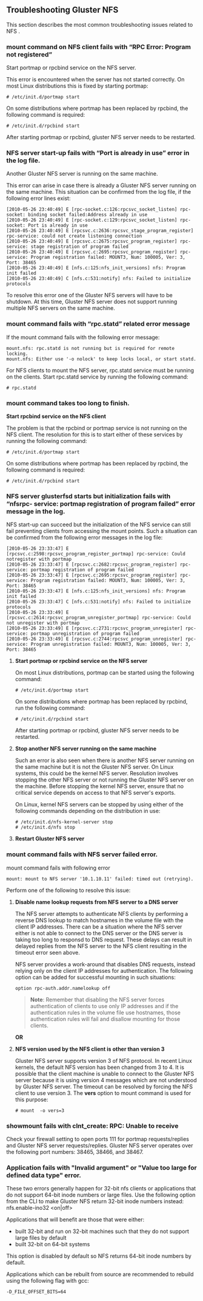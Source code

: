 ## Troubleshooting Gluster NFS

This section describes the most common troubleshooting issues related to
NFS .

### mount command on NFS client fails with “RPC Error: Program not registered”

Start portmap or rpcbind service on the NFS server.

This error is encountered when the server has not started correctly.
On most Linux distributions this is fixed by starting portmap:

```console
# /etc/init.d/portmap start
```

On some distributions where portmap has been replaced by rpcbind, the
following command is required:

```console
# /etc/init.d/rpcbind start
```

After starting portmap or rpcbind, gluster NFS server needs to be
restarted.

### NFS server start-up fails with “Port is already in use” error in the log file.

Another Gluster NFS server is running on the same machine.

This error can arise in case there is already a Gluster NFS server
running on the same machine. This situation can be confirmed from the
log file, if the following error lines exist:

```text
[2010-05-26 23:40:49] E [rpc-socket.c:126:rpcsvc_socket_listen] rpc-socket: binding socket failed:Address already in use
[2010-05-26 23:40:49] E [rpc-socket.c:129:rpcsvc_socket_listen] rpc-socket: Port is already in use 
[2010-05-26 23:40:49] E [rpcsvc.c:2636:rpcsvc_stage_program_register] rpc-service: could not create listening connection 
[2010-05-26 23:40:49] E [rpcsvc.c:2675:rpcsvc_program_register] rpc-service: stage registration of program failed 
[2010-05-26 23:40:49] E [rpcsvc.c:2695:rpcsvc_program_register] rpc-service: Program registration failed: MOUNT3, Num: 100005, Ver: 3, Port: 38465 
[2010-05-26 23:40:49] E [nfs.c:125:nfs_init_versions] nfs: Program init failed 
[2010-05-26 23:40:49] C [nfs.c:531:notify] nfs: Failed to initialize protocols
```

To resolve this error one of the Gluster NFS servers will have to be
shutdown. At this time, Gluster NFS server does not support running
multiple NFS servers on the same machine.

### mount command fails with “rpc.statd” related error message

If the mount command fails with the following error message:

```console
mount.nfs: rpc.statd is not running but is required for remote locking.
mount.nfs: Either use '-o nolock' to keep locks local, or start statd.
```

For NFS clients to mount the NFS server, rpc.statd service must be
running on the clients. Start rpc.statd service by running the following command:

```console
# rpc.statd
```

### mount command takes too long to finish.

**Start rpcbind service on the NFS client**

The problem is that the rpcbind or portmap service is not running on the
NFS client. The resolution for this is to start either of these services
by running the following command:

```console
# /etc/init.d/portmap start
```

On some distributions where portmap has been replaced by rpcbind, the
following command is required:

```console
# /etc/init.d/rpcbind start
```

### NFS server glusterfsd starts but initialization fails with “nfsrpc- service: portmap registration of program failed” error message in the log.

NFS start-up can succeed but the initialization of the NFS service can
still fail preventing clients from accessing the mount points. Such a
situation can be confirmed from the following error messages in the log
file:

```text
[2010-05-26 23:33:47] E [rpcsvc.c:2598:rpcsvc_program_register_portmap] rpc-service: Could notregister with portmap 
[2010-05-26 23:33:47] E [rpcsvc.c:2682:rpcsvc_program_register] rpc-service: portmap registration of program failed
[2010-05-26 23:33:47] E [rpcsvc.c:2695:rpcsvc_program_register] rpc-service: Program registration failed: MOUNT3, Num: 100005, Ver: 3, Port: 38465
[2010-05-26 23:33:47] E [nfs.c:125:nfs_init_versions] nfs: Program init failed
[2010-05-26 23:33:47] C [nfs.c:531:notify] nfs: Failed to initialize protocols
[2010-05-26 23:33:49] E [rpcsvc.c:2614:rpcsvc_program_unregister_portmap] rpc-service: Could not unregister with portmap
[2010-05-26 23:33:49] E [rpcsvc.c:2731:rpcsvc_program_unregister] rpc-service: portmap unregistration of program failed
[2010-05-26 23:33:49] E [rpcsvc.c:2744:rpcsvc_program_unregister] rpc-service: Program unregistration failed: MOUNT3, Num: 100005, Ver: 3, Port: 38465
```

1.  **Start portmap or rpcbind service on the NFS server**

    On most Linux distributions, portmap can be started using the
    following command:

        # /etc/init.d/portmap start

    On some distributions where portmap has been replaced by rpcbind,
    run the following command:

        # /etc/init.d/rpcbind start

    After starting portmap or rpcbind, gluster NFS server needs to be
    restarted.

2.  **Stop another NFS server running on the same machine**

    Such an error is also seen when there is another NFS server running
    on the same machine but it is not the Gluster NFS server. On Linux
    systems, this could be the kernel NFS server. Resolution involves
    stopping the other NFS server or not running the Gluster NFS server
    on the machine. Before stopping the kernel NFS server, ensure that
    no critical service depends on access to that NFS server's exports.

    On Linux, kernel NFS servers can be stopped by using either of the
    following commands depending on the distribution in use:

        # /etc/init.d/nfs-kernel-server stop
        # /etc/init.d/nfs stop

3.  **Restart Gluster NFS server**

### mount command fails with NFS server failed error.

mount command fails with following error

```console
mount: mount to NFS server '10.1.10.11' failed: timed out (retrying).
```

Perform one of the following to resolve this issue:

1.  **Disable name lookup requests from NFS server to a DNS server**

    The NFS server attempts to authenticate NFS clients by performing a
    reverse DNS lookup to match hostnames in the volume file with the
    client IP addresses. There can be a situation where the NFS server
    either is not able to connect to the DNS server or the DNS server is
    taking too long to responsd to DNS request. These delays can result
    in delayed replies from the NFS server to the NFS client resulting
    in the timeout error seen above.

    NFS server provides a work-around that disables DNS requests,
    instead relying only on the client IP addresses for authentication.
    The following option can be added for successful mounting in such
    situations:

    `option rpc-auth.addr.namelookup off `

    > **Note**: Remember that disabling the NFS server forces authentication
    > of clients to use only IP addresses and if the authentication
    > rules in the volume file use hostnames, those authentication rules
    > will fail and disallow mounting for those clients.

    **OR**

2.  **NFS version used by the NFS client is other than version 3**

    Gluster NFS server supports version 3 of NFS protocol. In recent
    Linux kernels, the default NFS version has been changed from 3 to 4.
    It is possible that the client machine is unable to connect to the
    Gluster NFS server because it is using version 4 messages which are
    not understood by Gluster NFS server. The timeout can be resolved by
    forcing the NFS client to use version 3. The **vers** option to
    mount command is used for this purpose:

        # mount  -o vers=3

### showmount fails with clnt\_create: RPC: Unable to receive

Check your firewall setting to open ports 111 for portmap
requests/replies and Gluster NFS server requests/replies. Gluster NFS
server operates over the following port numbers: 38465, 38466, and
38467.

### Application fails with "Invalid argument" or "Value too large for defined data type" error.

These two errors generally happen for 32-bit nfs clients or applications
that do not support 64-bit inode numbers or large files. Use the
following option from the CLI to make Gluster NFS return 32-bit inode
numbers instead: nfs.enable-ino32 \<on|off\>

Applications that will benefit are those that were either:

-   built 32-bit and run on 32-bit machines such that they do not
    support large files by default
-   built 32-bit on 64-bit systems

This option is disabled by default so NFS returns 64-bit inode numbers
by default.

Applications which can be rebuilt from source are recommended to rebuild
using the following flag with gcc:

```
-D_FILE_OFFSET_BITS=64
```
